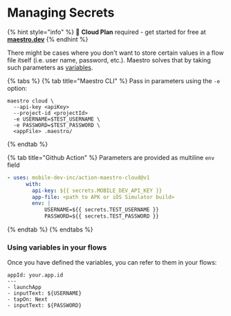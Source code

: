# Managing Secrets

{% hint style="info" %}
🚀 **Cloud Plan** required - get started for free at [**maestro.dev**](https://www.maestro.dev/)
{% endhint %}

There might be cases where you don't want to store certain values in a flow file itself (i.e. user name, password, etc.). Maestro solves that by taking such parameters as [variables](managing-secrets.md#using-variables-in-your-flows).

{% tabs %}
{% tab title="Maestro CLI" %}
Pass in parameters using the `-e` option:

```
maestro cloud \
  --api-key <apiKey>
  --project-id <projectId>
  -e USERNAME=$TEST_USERNAME \
  -e PASSWORD=$TEST_PASSWORD \
  <appFile> .maestro/
```
{% endtab %}

{% tab title="Github Action" %}
Parameters are provided as multiline `env` field

```yaml
- uses: mobile-dev-inc/action-maestro-cloud@v1
      with:
        api-key: ${{ secrets.MOBILE_DEV_API_KEY }}
        app-file: <path to APK or iOS Simulator build>
        env: |
            USERNAME=${{ secrets.TEST_USERNAME }}
            PASSWORD=${{ secrets.TEST_PASSWORD }}
```
{% endtab %}
{% endtabs %}

### Using variables in your flows

Once you have defined the variables, you can refer to them in your flows:

```
appId: your.app.id
---
- launchApp
- inputText: ${USERNAME}
- tapOn: Next
- inputText: ${PASSWORD}
```

